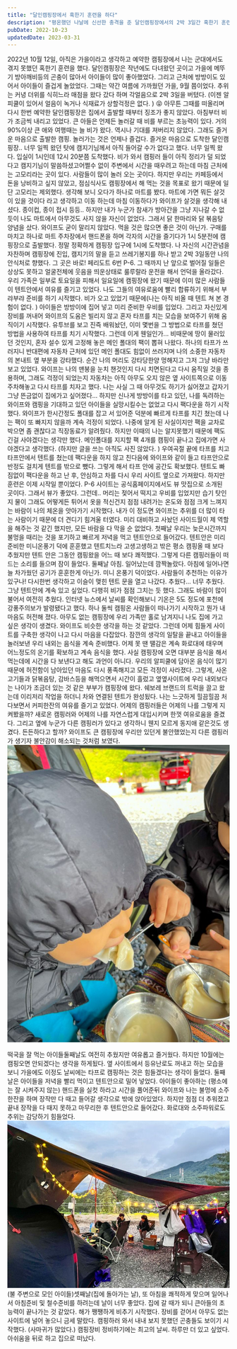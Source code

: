 ```yaml
---
title: "달인캠핑장에서 혹한기 훈련을 하다"
description: "평온했던 나날에 신선한 충격을 준 달인캠핑장에서의 2박 3일간 혹한기 훈련 이야기"
pubDate: 2022-10-23
updatedDate: 2023-03-31
---
```


2022년 10월 12일, 아직은 가을이라고 생각하고 예약한 캠핑장에서 나는 군대에서도 겪지 못했던 혹한기 훈련을 했다.
달인캠핑장은 작년에도 다녀왔던 곳이고 가을에 메뚜기 방아깨비등의 곤충이 많아서 아이들이 많이 좋아했었다.
그리고 근처에 방방이도 있어서 아이들이 즐겁게 놀았었다.
그때는 약간 여름에 가까웠던 가을, 9월 쯤이었다.
추위는 커녕 더위를 식히느라 매점을 왔다 갔다 하며 각얼음으로 2박 3일을 버텼다.
(이젠 알피쿨이 있어서 얼음이 녹거나 식재료가 상할걱정은 없다.
) 😝 아무튼 그때를 떠올리며 다시 한번 예약한 달인캠핑장은 집에서 출발할 때부터 징조가 좋지 않았다.
아침부터 비가 조금씩 내리고 있었다.
큰 아들은 언제든 놀러갈 때 비를 부르는 초능력이 있다.
거의 90%이상 큰 애와 여행때는 늘 비가 왔다.
역시나 기대를 져버리지 않았다.
그래도 즐거운 마음으로 출발한 캠핑.
놀러가는 것은 언제나 즐겁다.
즐거운 마음으로 도착한 달인캠핑장..
너무 일찍 왔던 탓에 캠지기님께서 아직 들어갈 수가 없다고 했다.
너무 일찍 왔다.
입실이 1시인데 12시 20분쯤 도착했다.
비가 와서 캠핑러 들이 아직 정리가 덜 되었다고 캠지기님이 말씀하셨고어쩔수 없이 주변에서 시간을 때우려고 하는데 마침 근처에는 고모리라는 곳이 있다.
사람들이 많이 놀러 오는 곳이다.
하지만 우리는 카페등에서 돈을 낭비하고 싶지 않았고, 점심식사도 캠핑장에서 해 먹는 것을 목표로 왔기 때문에 일단 고모리는 제외했다.
생각해 보니 오다가 하나로 마트를 봤다.
마트에 가면 뭐든 살것이 있을 것이다 라고 생각하고 이동 하는데 마침 이동하다가 와이프가 살것을 생각해 내셨다.
종이컵, 종이 접시 등등..
하지만 내가 누군가 참새가 방아간을 그냥 지나갈 수 없듯이 나도 마트에서 아무것도 사지 않을 자신이 없었다.
그래서 닭 한마리와 닭 볶음탕 양념을 샀다.
와이프도 굳이 말리지 않았다.
먹을 것은 많으면 좋은 것이 아닌가.
구매를 마치고 하나로 마트 주차장에서 핸드폰을 하며 각자의 시간을 즐기다가 1시 5분전에 캠핑장으로 출발했다.
정말 정확하게 캠핑장 입구에 1시에 도착했다.
나 자신의 시간관념을 자찬하며 캠핑장에 진입, 캠지기의 말을 듣고 쓰레기봉지를 하나 받고 2박 3일동안 나의 안식처로 향했다.
그 곳은 바로!
페리도트 6번 P-6.
그 때까지 난 앞으로 벌어질 일들은 상상도 못하고 얼굴전체에 웃음을 띄운상태로 룰루랄라 운전을 해서 언덕을 올라갔다.
우리 가족은 일부로 토요일을 피해서 일요일에 캠핑장에 왔기 때문에 이미 많은 사람들이 텐트안에서 여유를 즐기고 있었다.
나도 그들의 여유로움에 빨리 합류하기 위해서 부랴부랴 준비를 하기 시작했다.
비가 오고 있었기 때문에(나는 아직 비올 때 텐트 쳐 본 경험이 없다.
) 아이들은 방방이에 집어 넣고 미리 준비한 우비를 입었다.
그리고 자신있게 장비를 꺼내어 와이프의 도움은 빌리지 않고 혼자 타프를 치는 모습을 보여주기 위해 움직이기 시작했다.
유투브를 보고 진즉 배워놨던, 이미 몇번을 그 방법으로 타프를 쳤던 방법을 사용하여 타프를 치기 시작했다.
그런데 이게 웬일인가...
비때문에 땅이 물러있던 것인지, 혼자 설수 있게 고정해 놓은 메인 폴대의 팩이 뽑혀 나왔다.
하나의 타프가 쓰러지니 반대편에 자동차 근처에 있던 메인 폴대도 힘없이 쓰러지며 나의 소중한 자동차의 본내트 옆 부분을 강타했다.
순간 나의 머리도 강타당한양 멍해지고 그저 그냥 바라만 보고 있었다.
와이프는 나의 맨붕을 눈치 챈것인지 다시 치면된다고 다시 움직일 것을 종용하며, 그래도 걱정이 되었는지 자동차는 아직 아무도 오지 않은 옆 사이트쪽으로 이동주차해놓고 다시 타프를 치자고 했다.
나는 사실 그 때 아무것도 하기가 싫어졌고 갑자기 그냥 뜬금없이 집에가고 싶어졌다...
하지만 신나게 방방이를 타고 있던, 나를 독려하는 와이프와 캠핑을 기대하고 있던 아이들을 실망시킬수는 없었고 다시 팩다운을 하기 시작했다.
와이프가 한시간정도 폴대를 잡고 서 있어준 덕분에 빠르게 타프를 치긴 쳤는데 나는 팩이 또 빠지지 않을까 계속 걱정이 되었다.
나중에 알게 된 사실이지만 팩을 교차로 박으면 좀 괜찮다고 직장동료가 알려줬다.
하지만 이때의 나는 알지못했기 때문에 팩도 긴걸 사야겠다는 생각만 했다.
메인폴대를 지지할 팩 4개를 캠핑이 끝나고 집에가면 사야겠다고 생각했다.
(하지만 글을 쓰는 아직도 사진 않았다.
) 우여곡절 끝에 타프를 치고 타프안에서 텐트를 쳤는데 팩다운을 하지 않고 친다음에 와이프와 같이 들고 타프안으로 반정도 걸치게 텐트를 밖으로 뺐다.
그렇게 해서 타프 안에 공간도 확보했다.
텐트도 빠짐없이 팩다운을 하고 난 후, 안심하고 차를 다시 우리 사이트 옆으로 가져왔다.
하지만 훈련은 이제 시작일 뿐이었다.
P-6 사이트는 공식홈페이지에서도 뷰 맛집으로 소개된 곳이다. 그래서 뷰가 좋았다. 그런데.. 머리는 젖어서 떡지고 우비를 입었지만 습기 탓인지 물이 그래도 어떻게든 튀어서 옷을 적신건지 점점 내려가는 온도와 점점 크게 느껴지는 바람이 나의 체온을 앗아가기 시작했다. 내가 이 정도면 와이프는 추위를 더 많이 타는 사람이기 때문에 더 견디기 힘겨울 터였다. 미리 대비하고 사놨던 사이드월이 제 역할을 해주는 것 같긴 했지만, 모든 바람을 다 막을 순 없었다. 첫째날 우리는 늦은시간까지 불멍을 때리는 것을 포기하고 빠르게 저녁을 먹고 텐트안으로 들어갔다. 텐트안은 미리 준비한 미니온풍기 덕에 훈훈했고 텐트치느라 고생고생하고 밖은 평소 캠핑올 때 보다 추웠지만 텐트 안은 그동안 캠핑왔을 어느 때 보다 쾌적했다. 그렇게 다른 캠핑러들이 떠드는 소리를 들으며 잠이 들었다.
둘째날 아침. 일어났는데 깜짝놀랐다. 아침에 일어나면 늘 차가웠던 공기가 훈훈한게 아닌가. 미니 온풍기 덕이었다. 사람들이 추천하는 이유가 있구나! 다시한번 생각하고 이슬이 맺힌 텐트 문을 열고 나갔다.
추웠다...
너무 추웠다. 그냥 텐트안에 계속 있고 싶었다. 다행히 비가 점점 그치는 듯 했다. 그래도 바람이 많이 불어서 여전히 추웠다. 인터넷 뉴스에서 날씨를 확인해보니 기온은 5도 정도에 포천에 강풍주의보가 발령됐다고 했다. 하나 둘씩 캠핑온 사람들이 떠나가기 시작하고 뭔가 내 마음도 허전해 졌다.
아무도 없는 캠핑장에 우리 가족만 홀로 남겨지니 나도 집에 가고 싶은 생각이 생겼다.
와이프도 비슷한 생각을 하는 것 같았다.
그런데 어제 힘들게 사이트를 구축한 생각이 나고 다시 마음을 다잡았다.
잠깐의 생각의 일탈을 끝내고 아이들을 놀러보낸 우리 내외는 음식을 계속 준비했다.
어제 못 땐 땔감은 계속 화로대에 태우며 어느정도의 온기를 확보하고 계속 음식을 했다.
사실 캠핑장에 오면 대부분 음식을 해서 먹는데에 시간을 다 보낸다고 해도 과언이 아니다.
우리의 알피쿨에 담아온 음식이 많기 때문에 허전함이 남아있던 마음도 다시 풍족해지고 모든 걱정이 사라졌다.
그렇게, 사온 고기들과 닭볶음탕, 감바스등을 해먹으면서 시간이 흘렀고 옆옆사이트에 우리 내외보다는 나이가 조금더 있는 것 같은 부부가 캠핑장에 왔다.
쉐보레 브랜드의 트럭을 끌고 왔는데 이리저리 작업을 하더니 차와 연결된 텐트가 완성됬다.
나는 느긋하게 힐끔힐끔 처다보면서 커피한잔의 여유를 즐기고 있었다.
어제의 캠핑러들은 어제의 나를 그렇게 지켜봤을까?
새로온 캠핑러와 어제의 나를 자연스럽게 대입시키며 한껏 여유로움을 즐겼다.
그리고 옆에 누군가 다른 캠핑러가 있다고 생각하니 웬지 모르게 동지애 같은것도 생겼다.
든든하다고 할까?
와이프도 큰 캠핑장에 우리만 있던게 불안했었는지 다른 캠핑러가 생기자 불안감이 해소되는 것처럼 보였다.
![떡국을 잘 먹는 아이들](/content/images/2022/10/IMG_1981.jpg)

떡국을 잘 먹는 아이들둘째날도 여전히 추웠지만 여유롭고 즐거웠다. 하지만 10월에는 캠핑오면 안되겠다는 생각을 하게됬다. 옆 사이트에서 등유난로도 꺼내고 하는 모습을 보니 가을에도 이정도 날씨에는 타프로 캠핑하는 것은 힘들겠다는 생각이 들었다. 둘째날은 아이들을 저녁을 빨리 먹이고 텐트안으로 밀어 넣었다. 아이들이 좋아하는 (평소에는 잘 시켜주지 않는) 핸드폰을 실컷 하라고 시간을 풀어준뒤 와이프와 나는 불멍에 소주 한잔을 하며 장작만 다 때고 들어갈 생각으로 밖에 앉아있었다. 하지만 점점 더 추워졌고 끝내 장작을 다 때지 못하고 마무리한 후 텐트안으로 들어갔다. 화로대와 소주파워로도 추위는 감당하기 힘들었다.
![(불 주변으로 모인 아이들)](/content/images/2022/10/IMG_1978.jpg)(불 주변으로 모인 아이들)셋째날(집에 돌아가는 날), 또 아침을 쾌적하게 맞으며 일어나서 아침준비 및 철수준비를 하려는데 날이 너무 좋았다. 집에 갈 때가 되니 큰아들의 초능력이 끝나가는 것 같았다. 해가 쨍쨍하게 비추기 시작했다. 장비를 걷어서 아무도 없는 사이트에 널어 놓으니 금세 말랐다. 캠핑하러 와서 내내 보지 못했던 곤충들도 보이기 시작했다. (사마귀가 많았다.) 캠핑장비 정비하기에는 최고의 날씨. 하루만 더 있고 싶었다. 아쉬움을 뒤로 하고 집으로 떠났다.